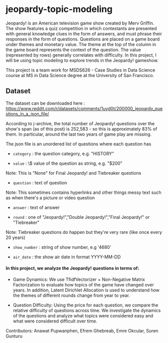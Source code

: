 # jeopardy-topic-modeling

Jeopardy! is an American television game show created by Merv Griffin. The show features a quiz competition in which contestants are presented with general knowledge clues in the form of answers, and must phrase their responses in the form of questions. Questions are placed on a game board under themes and monetary value. The theme at the top of the column in the game board represents the context of the question. The value (represented by rows) generally correlates with difficulty. In this project, I will be using topic modeling to explore trends in the Jeopardy! gameshow.

This project is a team work for MSDS626 - Case Studies in Data Science course at MS in Data Science degree at the University of San Francisco.  

## Dataset

The dataset can be downloaded here : https://www.reddit.com/r/datasets/comments/1uyd0t/200000_jeopardy_questions_in_a_json_file/ 

According to j-archive, the total number of Jeopardy! questions over the show's span (as of this post) is 252,583 - so this is approximately 83% of them. In particular, around the last two years of game play are missing.

The json file is an unordered list of questions where each question has

* `category` : the question category, e.g. "HISTORY"

* `value` : \\$ value of the question as string, e.g. "$200"

Note: This is "None" for Final Jeopardy! and Tiebreaker questions

* `question` : text of question

Note: This sometimes contains hyperlinks and other things messy text such as when there's a picture or video question

* `answer` : text of answer

* `round` : one of "Jeopardy!","Double Jeopardy!","Final Jeopardy!" or "Tiebreaker"

Note: Tiebreaker questions do happen but they're very rare (like once every 20 years)

* `show_number` : string of show number, e.g '4680'

* `air_date` : the show air date in format YYYY-MM-DD

#### In this project, we analyze the Jeopardy! questions in terms of:

* Game Dynamics: We use TfidfVectorizer + Non-Negative Matrix Factorization  to evaluate how topics of the game have changed over years. In addition, Latent Dirichlet Allocation is used to understand how the themes of different rounds change from year to year.

* Question Difficulty: Using the price for each question, we compare the relative difficulty of questions across time. We investigate the dynamics of the questions and analyze what topics were considered easy and what were considered difficult over time.

Contributors: Anawat Pupwanphen, Efrem Ghebreab, Emre Okcular, Suren Gunturu